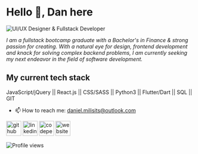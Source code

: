 # Hello 👋, Dan here
![UI/UX Designer & Fullstack Developer](https://i.imgur.com/mZuEVl6.png)

 _I am a fullstack bootcamp graduate with a Bachelor's in Finance & strong passion for creating. With a natural eye for design, frontend development and knack for solving complex backend problems, I am currently seeking my next endeavor in the field of software development._ 

## My current tech stack
JavaScript/jQuery || React.js || CSS/SASS || Python3 || Flutter/Dart || SQL || GIT

- 📫 How to reach me: daniel.milisits@outlook.com 


[<img src='https://cdn.jsdelivr.net/npm/simple-icons@3.0.1/icons/github.svg' alt='github' height='40'>](https://github.com/d-milisits)  [<img src='https://cdn.jsdelivr.net/npm/simple-icons@3.0.1/icons/linkedin.svg' alt='linkedin' height='40'>](https://www.linkedin.com/in/daniel-milisits/)  [<img src='https://cdn.jsdelivr.net/npm/simple-icons@3.0.1/icons/codepen.svg' alt='codepen' height='40'>](https://codepen.io/d-milisits)  [<img src='https://cdn.jsdelivr.net/npm/simple-icons@3.0.1/icons/icloud.svg' alt='website' height='40'>](http://www.danmilisits.com/)  

![Profile views](https://gpvc.arturio.dev/d-milisits)  
